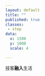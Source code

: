 ```yaml
---
layout: default
title: ""
published: true
classes:
 - step
data:
  x: 1500
  y: 1000
  scale: 4

---
```


技客**融入**生活

